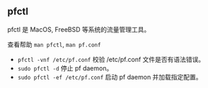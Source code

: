 ## pfctl

pfctl 是 MacOS, FreeBSD 等系统的流量管理工具。

查看帮助 `man pfctl`, `man pf.conf`

- `pfctl -vnf /etc/pf.conf` 校验 /etc/pf.conf 文件是否有语法错误。
- `sudo pfctl -d` 停止 pf daemon。
- `sudo pfctl -ef /etc/pf.conf` 启动 pf daemon 并加载指定配置。
